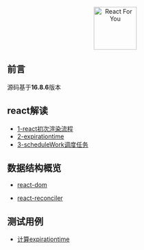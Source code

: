 
<p align="center"><img width="100" src="https://img.souche.com/f2e/1773c12ea70af0bd91bfc644db42b8cc.png" alt="React For You"></p>


## 前言

  源码基于**16.8.6**版本

## react解读

  - [1-react初次渲染流程](https://github.com/wangtianlun/react-for-you/blob/master/posts/1-react%E5%88%9D%E6%AC%A1%E6%B8%B2%E6%9F%93%E6%B5%81%E7%A8%8B.md)
  - [2-expirationtime](https://github.com/wangtianlun/react-for-you/blob/master/posts/2-expirationtime.md)
  - [3-scheduleWork调度任务](https://github.com/wangtianlun/react-for-you/blob/master/posts/3-scheduleWork%E8%B0%83%E5%BA%A6%E4%BB%BB%E5%8A%A1.md)



## 数据结构概览

  - [react-dom](https://github.com/wangtianlun/react-for-you/blob/master/%E6%95%B0%E6%8D%AE%E7%BB%93%E6%9E%84/react-dom.md)

  - [react-reconciler](https://github.com/wangtianlun/react-for-you/blob/master/%E6%95%B0%E6%8D%AE%E7%BB%93%E6%9E%84/react-reconciler.md)



## 测试用例

  - [计算expirationtime](https://github.com/wangtianlun/react-for-you/blob/master/tests/react-reconciler/ReactFiberExpirationTime.test.js)
